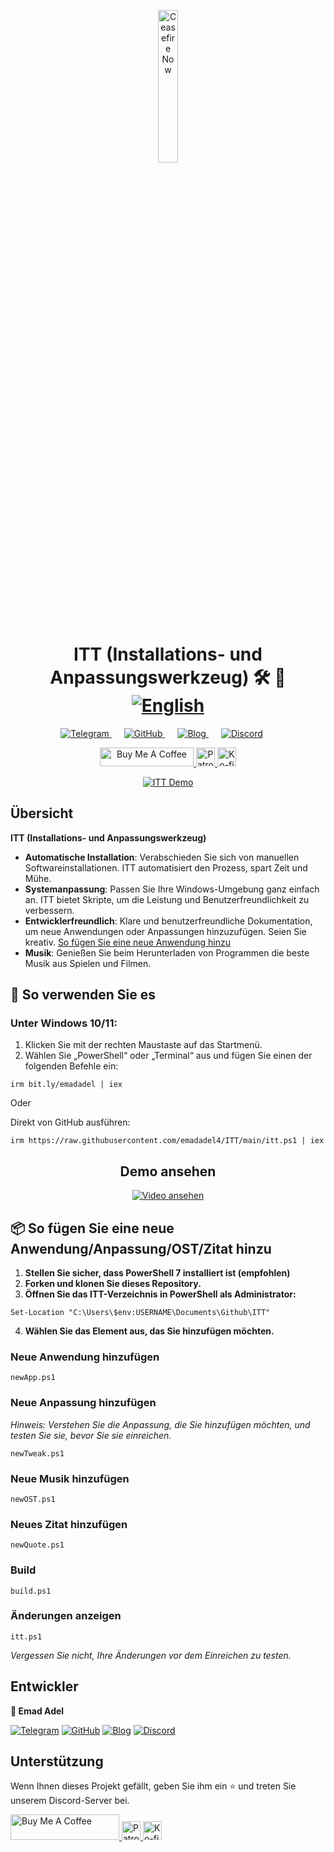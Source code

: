 <p align="center">
  <a href="https://techforpalestine.org/learn-more" rel="nofollow">
    <img src="https://raw.githubusercontent.com/Safouene1/support-palestine-banner/master/StandWithPalestine.svg" alt="Ceasefire Now" style="width:25%;">
  </a>
</p>

<h1 align="center">ITT (Installations- und Anpassungswerkzeug) 🛠️ 🚀
<div align="center">
<a href="/README.md">
  <img src="https://img.shields.io/badge/-English-green" alt="English">
</a>
</div>
</h1>

<div align="center">
    <a href="https://t.me/ittemadadel" style="margin-right: 20px;">
        <img src="https://img.shields.io/badge/Telegram-2CA5E0?style=flat&logo=telegram&logoColor=white" alt="Telegram">
    </a>
    <a href="https://github.com/emadadel4/itt" style="margin-right: 20px;">
        <img src="https://img.shields.io/badge/GitHub-181717?style=flat&logo=github&logoColor=white" alt="GitHub">
    </a>
    <a href="https://emadadel4.github.io" style="margin-right: 20px;">
        <img src="https://img.shields.io/badge/Blog-FF5722?style=flat&logo=blogger&logoColor=white" alt="Blog">
    </a>
    <a href="https://discord.gg/3eV79KgD" style="margin-right: 20px;">
        <img src="https://img.shields.io/badge/-Discord-7289da?style=flat&logo=discord&logoColor=white" alt="Discord">
    </a>
</div>

<p align="center">
<a href="https://www.buymeacoffee.com/emadadel" target="_blank"><img src="https://cdn.buymeacoffee.com/buttons/default-orange.png" alt="Buy Me A Coffee" height="30" width="150">
</a>

  <a href="https://www.patreon.com/emadadel" target="_blank">
    <img src="https://img.shields.io/badge/Patron-blue?logo=patreon" alt="Patron" height="30">
  </a>

  <a href="https://ko-fi.com/emadadel" target="_blank">
  <img src="https://img.shields.io/badge/Ko--fi-blue?logo=kofi" alt="Ko-fi" height="30">
</a>

</p>

<p align="center">
  <a target="_blank" rel="noopener noreferrer" href="https://raw.githubusercontent.com/emadadel4/ITT/main/Assets/Images/demo.PNG">
    <img src="https://raw.githubusercontent.com/emadadel4/ITT/main/Assets/Images/demo.PNG" alt="ITT Demo" style="max-width: 100%;">
  </a>
</p>

<h2>Übersicht</h2>

<p><strong>ITT (Installations- und Anpassungswerkzeug)</strong></p>

- **Automatische Installation**: Verabschieden Sie sich von manuellen Softwareinstallationen. ITT automatisiert den Prozess, spart Zeit und Mühe.
- **Systemanpassung**: Passen Sie Ihre Windows-Umgebung ganz einfach an. ITT bietet Skripte, um die Leistung und Benutzerfreundlichkeit zu verbessern.
- **Entwicklerfreundlich**: Klare und benutzerfreundliche Dokumentation, um neue Anwendungen oder Anpassungen hinzuzufügen. Seien Sie kreativ. <a href="#--how-to-add-a-new-apptweakostquote">So fügen Sie eine neue Anwendung hinzu</a>
- **Musik**: Genießen Sie beim Herunterladen von Programmen die beste Musik aus Spielen und Filmen.

<h2>🚀 So verwenden Sie es</h2>

<h3>Unter Windows 10/11:</h3>
<ol>
<li>Klicken Sie mit der rechten Maustaste auf das Startmenü.</li>
<li>Wählen Sie „PowerShell“ oder „Terminal“ aus und fügen Sie einen der folgenden Befehle ein:</li>
</ol>

<pre><code>irm bit.ly/emadadel | iex
</code></pre>

Oder

<p>Direkt von GitHub ausführen:</p>

<pre><code>irm https://raw.githubusercontent.com/emadadel4/ITT/main/itt.ps1 | iex
</code></pre>

<div align="center">

  ## Demo ansehen

  [![Video ansehen](https://img.youtube.com/vi/QmO82OTsU5c/hqdefault.jpg)](https://www.youtube.com/watch?v=QmO82OTsU5c)
</div>

<h2> 📦 So fügen Sie eine neue Anwendung/Anpassung/OST/Zitat hinzu</h2>
<ol>
<li><strong>Stellen Sie sicher, dass PowerShell 7 installiert ist (empfohlen)</strong></li>
<li><strong>Forken und klonen Sie dieses Repository.</strong></li>
<li><strong>Öffnen Sie das ITT-Verzeichnis in PowerShell als Administrator:</strong></li>
</ol>

<pre><code>Set-Location "C:\Users\$env:USERNAME\Documents\Github\ITT"
</code></pre>

<ol start="4">
<li><strong>Wählen Sie das Element aus, das Sie hinzufügen möchten.</strong></li>
</ol>

<h3>Neue Anwendung hinzufügen</h3>

<pre><code>newApp.ps1
</code></pre>

<h3>Neue Anpassung hinzufügen</h3>

<p><em>Hinweis: Verstehen Sie die Anpassung, die Sie hinzufügen möchten, und testen Sie sie, bevor Sie sie einreichen.</em></p>

<pre><code>newTweak.ps1
</code></pre>

<h3>Neue Musik hinzufügen</h3>

<pre><code>newOST.ps1
</code></pre>

<h3>Neues Zitat hinzufügen</h3>

<pre><code>newQuote.ps1
</code></pre>

<h3>Build</h3>

<pre><code>build.ps1
</code></pre>

<h3>Änderungen anzeigen</h3>
<pre><code>itt.ps1
</code></pre>

<p><em>Vergessen Sie nicht, Ihre Änderungen vor dem Einreichen zu testen.</em></p>

<h2>Entwickler</h2>

<p><strong>👤 Emad Adel</strong></p>

[![Telegram](https://img.shields.io/badge/Telegram-2CA5E0?style=flat&logo=telegram&logoColor=white)](https://t.me/ittemadadel) [![GitHub](https://img.shields.io/badge/GitHub-181717?style=flat&logo=github&logoColor=white)](https://github.com/emadadel4) [![Blog](https://img.shields.io/badge/Blog-FF5722?style=flat&logo=blogger&logoColor=white)](https://emadadel4.github.io) [![Discord](https://img.shields.io/badge/-Discord-7289da?style=flat&logo=discord&logoColor=white)](https://discord.gg/3eV79KgD)

## Unterstützung 

<p>Wenn Ihnen dieses Projekt gefällt, geben Sie ihm ein ⭐️ und treten Sie unserem Discord-Server bei.</p>

<a href="https://www.buymeacoffee.com/emadadel" target="_blank">
  <img src="https://cdn.buymeacoffee.com/buttons/default-orange.png" alt="Buy Me A Coffee" height="41" width="174">
</a>
<a href="https://www.patreon.com/emadadel" target="_blank">
  <img src="https://img.shields.io/badge/Patron-blue?logo=patreon" alt="Patron" height="30">
</a>
<a href="https://ko-fi.com/emadadel" target="_blank">
  <img src="https://img.shields.io/badge/Ko--fi-blue?logo=kofi" alt="Ko-fi" height="30">
</a>
